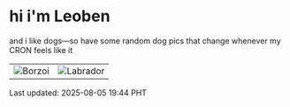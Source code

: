 # hi i'm Leoben

and i like dogs—so have some random dog pics that change whenever my CRON feels like it

|  |  |
|--------|----------|
| ![Borzoi](https://random-dog-vercel.vercel.app/api/random-borzoi?v=1754394290) | ![Labrador](https://random-dog-vercel.vercel.app/api/random-labrador?v=1754394290) |

Last updated: 2025-08-05 19:44 PHT
